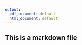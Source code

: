 ```yaml
---
output:
  pdf_document: default
  html_document: default
---
```

## This is a markdown file



